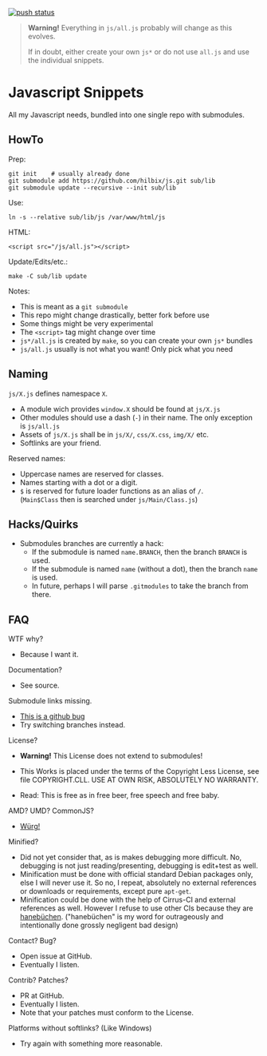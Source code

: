 [![push status](https://api.cirrus-ci.com/github/hilbix/js.svg?branch=master)](https://cirrus-ci.com/github/hilbix/js/master)

> **Warning!**  Everything in `js/all.js` probably will change as this evolves.
>
> If in doubt, either create your own `js*` or do not use `all.js` and use the individual snippets.


# Javascript Snippets

All my Javascript needs, bundled into one single repo with submodules.


## HowTo

Prep:

	git init	# usually already done
	git submodule add https://github.com/hilbix/js.git sub/lib
	git submodule update --recursive --init sub/lib

Use:

	ln -s --relative sub/lib/js /var/www/html/js

HTML:

	<script src="/js/all.js"></script>

Update/Edits/etc.:

	make -C sub/lib update

Notes:

- This is meant as a `git submodule`
- This repo might change drastically, better fork before use
- Some things might be very experimental
- The `<script>` tag might change over time
- `js*/all.js` is created by `make`, so you can create your own `js*` bundles
- `js/all.js` usually is not what you want!  Only pick what you need


## Naming

`js/X.js` defines namespace `X`.

- A module wich provides `window.X` should be found at `js/X.js`
- Other modules should use a dash (`-`) in their name.  The only exception is `js/all.js`
- Assets of `js/X.js` shall be in `js/X/`, `css/X.css`, `img/X/` etc.
- Softlinks are your friend.

Reserved names:

- Uppercase names are reserved for classes.
- Names starting with a dot or a digit.
- `$` is reserved for future loader functions as an alias of `/`.  
  (`Main$Class` then is searched under `js/Main/Class.js`)


## Hacks/Quirks

- Submodules branches are currently a hack:
  - If the submodule is named `name.BRANCH`, then the branch `BRANCH` is used.
  - If the submodule is named `name` (without a dot), then the branch `name` is used.
  - In future, perhaps I will parse `.gitmodules` to take the branch from there.


## FAQ

WTF why?

- Because I want it.


Documentation?

- See source.


Submodule links missing.

- [This is a github bug](https://github.community/t5/How-to-use-Git-and-GitHub/Support-Linking-Relative-URL-s-on-submodules/td-p/24650)
- Try switching branches instead.


License?

- **Warning!**  This License does not extend to submodules!

- This Works is placed under the terms of the Copyright Less License,
  see file COPYRIGHT.CLL.  USE AT OWN RISK, ABSOLUTELY NO WARRANTY.

- Read:  This is free as in free beer, free speech and free baby.


AMD?  UMD?  CommonJS?

- [Würg!](https://en.wikipedia.org/wiki/Pharyngeal_reflex)


Minified?

- Did not yet consider that, as is makes debugging more difficult.
  No, debugging is not just reading/presenting, debugging is edit+test as well.
- Minification must be done with official standard Debian packages only, else I will never use it.
  So no, I repeat, absolutely no external references or downloads or requirements, except pure `apt-get`.
- Minification could be done with the help of Cirrus-CI and external references as well.
  However I refuse to use other CIs because they are [hanebüchen](https://de.wikipedia.org/wiki/Haneb%C3%BCchen).
  ("hanebüchen" is my word for outrageously and intentionally done grossly negligent bad design)


Contact?  Bug?

- Open issue at GitHub.
- Eventually I listen.


Contrib?  Patches?

- PR at GitHub.
- Eventually I listen.
- Note that your patches must conform to the License.


Platforms without softlinks?  (Like Windows)

- Try again with something more reasonable.

